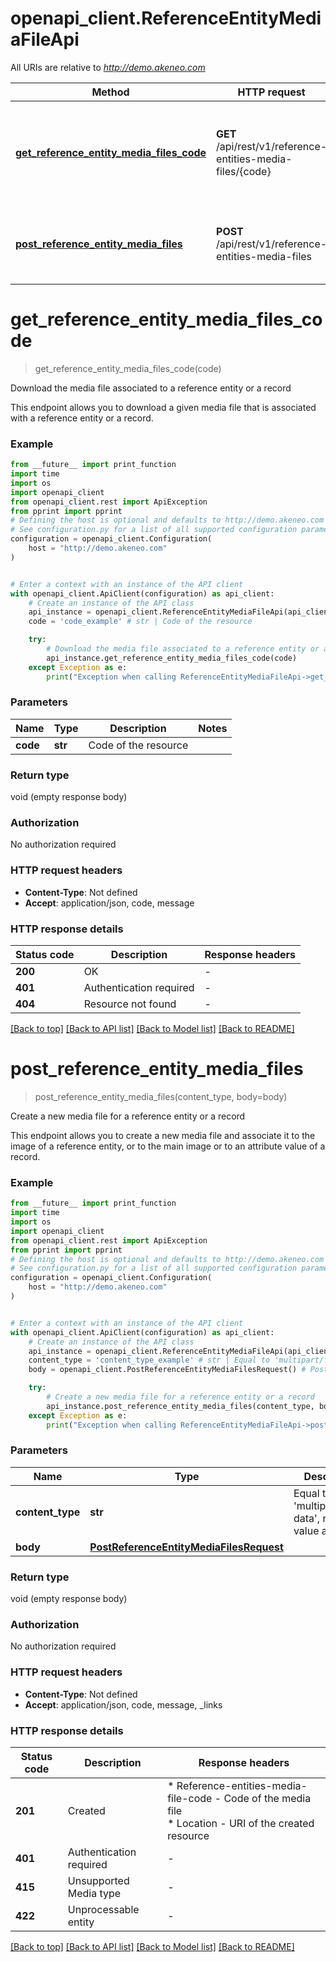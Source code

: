 # openapi_client.ReferenceEntityMediaFileApi

All URIs are relative to *http://demo.akeneo.com*

Method | HTTP request | Description
------------- | ------------- | -------------
[**get_reference_entity_media_files_code**](ReferenceEntityMediaFileApi.md#get_reference_entity_media_files_code) | **GET** /api/rest/v1/reference-entities-media-files/{code} | Download the media file associated to a reference entity or a record
[**post_reference_entity_media_files**](ReferenceEntityMediaFileApi.md#post_reference_entity_media_files) | **POST** /api/rest/v1/reference-entities-media-files | Create a new media file for a reference entity or a record


# **get_reference_entity_media_files_code**
> get_reference_entity_media_files_code(code)

Download the media file associated to a reference entity or a record

This endpoint allows you to download a given media file that is associated with a reference entity or a record.

### Example

```python
from __future__ import print_function
import time
import os
import openapi_client
from openapi_client.rest import ApiException
from pprint import pprint
# Defining the host is optional and defaults to http://demo.akeneo.com
# See configuration.py for a list of all supported configuration parameters.
configuration = openapi_client.Configuration(
    host = "http://demo.akeneo.com"
)


# Enter a context with an instance of the API client
with openapi_client.ApiClient(configuration) as api_client:
    # Create an instance of the API class
    api_instance = openapi_client.ReferenceEntityMediaFileApi(api_client)
    code = 'code_example' # str | Code of the resource

    try:
        # Download the media file associated to a reference entity or a record
        api_instance.get_reference_entity_media_files_code(code)
    except Exception as e:
        print("Exception when calling ReferenceEntityMediaFileApi->get_reference_entity_media_files_code: %s\n" % e)
```

### Parameters

Name | Type | Description  | Notes
------------- | ------------- | ------------- | -------------
 **code** | **str**| Code of the resource | 

### Return type

void (empty response body)

### Authorization

No authorization required

### HTTP request headers

 - **Content-Type**: Not defined
 - **Accept**: application/json, code, message

### HTTP response details
| Status code | Description | Response headers |
|-------------|-------------|------------------|
**200** | OK |  -  |
**401** | Authentication required |  -  |
**404** | Resource not found |  -  |

[[Back to top]](#) [[Back to API list]](../README.md#documentation-for-api-endpoints) [[Back to Model list]](../README.md#documentation-for-models) [[Back to README]](../README.md)

# **post_reference_entity_media_files**
> post_reference_entity_media_files(content_type, body=body)

Create a new media file for a reference entity or a record

This endpoint allows you to create a new media file and associate it to the image of a reference entity, or to the main image or to an attribute value of a record.

### Example

```python
from __future__ import print_function
import time
import os
import openapi_client
from openapi_client.rest import ApiException
from pprint import pprint
# Defining the host is optional and defaults to http://demo.akeneo.com
# See configuration.py for a list of all supported configuration parameters.
configuration = openapi_client.Configuration(
    host = "http://demo.akeneo.com"
)


# Enter a context with an instance of the API client
with openapi_client.ApiClient(configuration) as api_client:
    # Create an instance of the API class
    api_instance = openapi_client.ReferenceEntityMediaFileApi(api_client)
    content_type = 'content_type_example' # str | Equal to 'multipart/form-data', no other value allowed
    body = openapi_client.PostReferenceEntityMediaFilesRequest() # PostReferenceEntityMediaFilesRequest |  (optional)

    try:
        # Create a new media file for a reference entity or a record
        api_instance.post_reference_entity_media_files(content_type, body=body)
    except Exception as e:
        print("Exception when calling ReferenceEntityMediaFileApi->post_reference_entity_media_files: %s\n" % e)
```

### Parameters

Name | Type | Description  | Notes
------------- | ------------- | ------------- | -------------
 **content_type** | **str**| Equal to &#39;multipart/form-data&#39;, no other value allowed | 
 **body** | [**PostReferenceEntityMediaFilesRequest**](PostReferenceEntityMediaFilesRequest.md)|  | [optional] 

### Return type

void (empty response body)

### Authorization

No authorization required

### HTTP request headers

 - **Content-Type**: Not defined
 - **Accept**: application/json, code, message, _links

### HTTP response details
| Status code | Description | Response headers |
|-------------|-------------|------------------|
**201** | Created |  * Reference-entities-media-file-code - Code of the media file <br>  * Location - URI of the created resource <br>  |
**401** | Authentication required |  -  |
**415** | Unsupported Media type |  -  |
**422** | Unprocessable entity |  -  |

[[Back to top]](#) [[Back to API list]](../README.md#documentation-for-api-endpoints) [[Back to Model list]](../README.md#documentation-for-models) [[Back to README]](../README.md)

